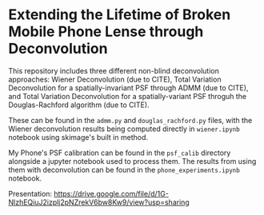 # Extending the Lifetime of Broken Mobile Phone Lense through Deconvolution

This repository includes three different non-blind deconvolution approaches: Wiener Deconvolution (due to CITE), Total Variation Deconvolution for a spatially-invariant PSF through ADMM (due to CITE), and Total Variation Deconvolution for a spatially-variant PSF throguh the Douglas-Rachford algorithm (due to CITE).

These can be found in the `admm.py` and `douglas_rachford.py` files, with the Wiener deconvolution results being computed directly in `wiener.ipynb` notebook using skimage's built in method.

My Phone's PSF calibration can be found in the `psf_calib` directory alongside a jupyter notebook used to process them. The results from using them with deconvolution can be found in the `phone_experiments.ipynb` notebook.

Presentation: https://drive.google.com/file/d/1G-NlzhEQiuJ2izplj2pNZrekV6bw8Kw9/view?usp=sharing
